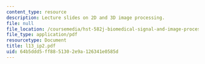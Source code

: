 ```yaml
---
content_type: resource
description: Lecture slides on 2D and 3D image processing.
file: null
file_location: /coursemedia/hst-582j-biomedical-signal-and-image-processing-spring-2007/64b5ddd5ff8851302e9a126341e0585d_l13_ip2.pdf
file_type: application/pdf
resourcetype: Document
title: l13_ip2.pdf
uid: 64b5ddd5-ff88-5130-2e9a-126341e0585d
---
```

